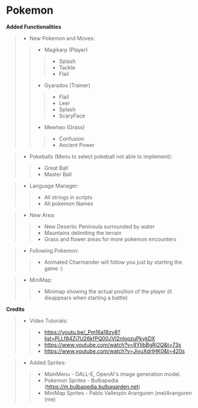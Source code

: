 # Pokemon

**Added Functionalities**
> - New Pokemon and Moves:
>> - Magikarp (Player)
>>> - Splash
>>> - Tackle
>>> - Flail
>> - Gyarados (Trainer)
>>> - Flail
>>> - Leer
>>> - Splash
>>> - ScaryFace
>> - Mewtwo (Grass)
>>> - Confusion
>>> - Ancient Power

> - Pokeballs (Menu to select pokeball not able to implement):
>> - Great Ball
>> - Master Ball

> - Language Manager:
>> - All strings in scripts
>> - All pokemon Names

> - New Area:
>> - New Desertic Peninsula surrounded by water
>> - Mauntains delimiting the terrain
>> - Grass and flower areas for more pokemon encounters

> - Following Pokemon:
>> - Animated Charmander will follow you just by starting the game :)

> - MiniMap:
>> - Minimap showing the actual position of the player (it disappears when starting a battle)

**Credits**
> - Video Tutorials:
>> - https://youtu.be/_Pm16a18zy8?list=PLLf84Zj7U26kfPQ00JVI2nIoozuPkykDX
>> - https://www.youtube.com/watch?v=8YIibBgRj2Q&t=73s
>> - https://www.youtube.com/watch?v=JivuXdrIHK0&t=420s

> - Added Sprites:
>> - MainMenu - DALL-E, OpenAI's image generation model.
>> - Pokemon Sprites - Bulbapedia (https://m.bulbapedia.bulbagarden.net)
>> - MiniMap Sprites - Pablo Vallespín Aranguren (me)Aranguren (me)
